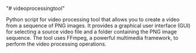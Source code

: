 "# videoprocessingtool" 

Python script for video processing tool that allows you to create a video from a sequence of PNG images. 
It provides a graphical user interface (GUI) for selecting a source video file and a folder containing the PNG image sequence. 
The tool uses FFmpeg, a powerful multimedia framework, to perform the video processing operations.
